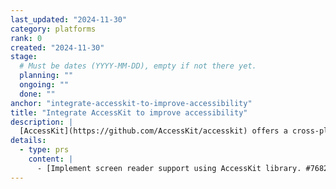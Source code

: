 ```yaml
---
last_updated: "2024-11-30"
category: platforms
rank: 0
created: "2024-11-30"
stage:
  # Must be dates (YYYY-MM-DD), empty if not there yet.
  planning: ""
  ongoing: ""
  done: ""
anchor: "integrate-accesskit-to-improve-accessibility"
title: "Integrate AccessKit to improve accessibility"
description: |
  [AccessKit](https://github.com/AccessKit/accesskit) offers a cross-platform way to implement accessibility features for UI toolkits, such as Godot. It would offer us and game developers opportunities to make more accessible products, such as the Godot Editor itself or games made with Godot.
details:
  - type: prs
    content: |
      - [Implement screen reader support using AccessKit library. #76829](https://github.com/godotengine/godot/pull/76829)
---
```

